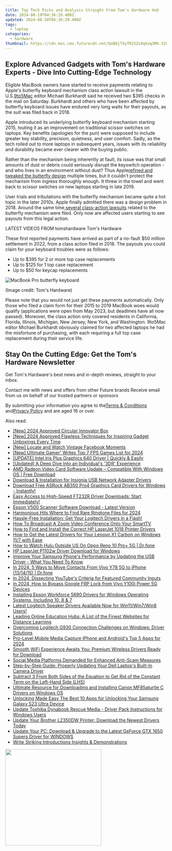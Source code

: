 ```yaml
---
title: Top Tech Picks and Analysis Straight From Tom's Hardware Hub
date: 2024-08-19T04:36:29.400Z
updated: 2024-08-20T04:36:29.400Z
tags:
  - laptop
categories:
  - hardware
thumbnail: https://cdn.mos.cms.futurecdn.net/boB6jTXyfR2SZs8qkaq3M6-320-80.jpg
---
```


## Explore Advanced Gadgets with Tom's Hardware Experts - Dive Into Cutting-Edge Technology

Eligible MacBook owners have started to receive payments relating to Apple's butterfly keyboard mechanism class action lawsuit in the U.S.[9to5Mac](https://9to5mac.com/2024/08/03/apple-payout-butterfly-keyboard/) editor Michael Burkhardt said he received two $395 checks in the mail on Saturday. Burkhardt and others who have been affected by butterfly keyboard issues have endured very long waits for their payouts, as the suit was filed back in 2018.

 Apple introduced its underlying butterfly keyboard mechanism starting 2015, touting it as an improvement on traditional scissor switches on laptops. Key benefits (apologies for the pun) were supposed to include greater key stability, precision, quietness, and user comfort. Sadly, as the tech rolled out to more laptops in subsequent years, issues with its reliability and durability became ever clearer with the buying public.

 Rather than the mechanism being inherently at fault, its issue was that small amounts of dust or debris could seriously disrupt the keyswitch operation - and who lives in an environment without dust? Thus Apple[refined and tweaked the butterfly design](https://tools.techidaily.com) multiple times, but it couldn't protect the mechanism from ingress thoroughly enough. It threw in the towel and went back to scissor switches on new laptops starting in late 2019.

 User trials and tribulations with the butterfly mechanism became quite a hot topic in the later 2010s. Apple finally admitted there was a design problem in 2018\. Around the same time,[several class-action lawsuits](https://tools.techidaily.com) related to the butterfly mechanism were filed. Only now are affected users starting to see payouts from this legal action.

 LATEST VIDEOS FROM tomshardware Tom's Hardware

 These first reported payments have arrived as part of a no-fault $50 million settlement in 2022, from a class action filed in 2018\. The payouts you could claim for your keyboard troubles were as follows:

* Up to $395 for 2 or more top case replacements
* Up to $125 for 1 top case replacement
* Up to $50 for keycap replacements

![MacBook Pro butterfly keyboard](https://cdn.mos.cms.futurecdn.net/eYVFKA2exkXP3sRJhLvATk-320-80.jpg)

 (Image credit: Tom's Hardware)

 Please note that you would not just get these payments automatically. Only those who filed a claim form for their 2015 to 2019 MacBook woes would qualify (applications were open from May 2023, but deadlines have all now passed). Moreover, the class action only covered residents in California, Florida, Illinois, Michigan, New Jersey, New York, and Washington. 9to5Mac editor Michael Burkhardt obviously claimed for two affected laptops he had the misfortune of purchasing, with each requiring a full top case replacement during their service life.

## Stay On the Cutting Edge: Get the Tom's Hardware Newsletter

 Get Tom's Hardware's best news and in-depth reviews, straight to your inbox.

 Contact me with news and offers from other Future brands  Receive email from us on behalf of our trusted partners or sponsors

 By submitting your information you agree to the[Terms & Conditions](https://futureplc.com/terms-conditions/) and[Privacy Policy](https://futureplc.com/privacy-policy/) and are aged 16 or over.

<ins class="adsbygoogle"
     style="display:block"
     data-ad-format="autorelaxed"
     data-ad-client="ca-pub-7571918770474297"
     data-ad-slot="1223367746"></ins>



<ins class="adsbygoogle"
     style="display:block"
     data-ad-client="ca-pub-7571918770474297"
     data-ad-slot="8358498916"
     data-ad-format="auto"
     data-full-width-responsive="true"></ins>

<span class="atpl-alsoreadstyle">Also read:</span>
<div><ul>
<li><a href="https://fox-links.techidaily.com/new-2024-approved-circular-innovator-box/"><u>[New] 2024 Approved  Circular Innovator Box</u></a></li>
<li><a href="https://eaxpv-info.techidaily.com/new-2024-approved-flawless-techniques-for-inspiring-gadget-unboxings-every-time/"><u>[New] 2024 Approved  Flawless Techniques for Inspiring Gadget Unboxings Every Time</u></a></li>
<li><a href="https://facebook-clips.techidaily.com/new-locate-and-watch-vintage-facebook-moments/"><u>[New] Locate and Watch Vintage Facebook Moments</u></a></li>
<li><a href="https://screen-mirroring-recording.techidaily.com/new-ultimate-gamer-writes-top-7-fps-games-list-for-2024/"><u>[New] Ultimate Gamer' Writes  Top 7 FPS Games List for 2024</u></a></li>
<li><a href="https://hardware-updates.techidaily.com/update-intel-iris-plus-graphics-640-driver-quickly-and-easily/"><u>[UPDATE] Intel Iris Plus Graphics 640 Driver | Quickly & Easily</u></a></li>
<li><a href="https://extra-tips.techidaily.com/updated-a-deep-dive-into-an-individuals-3dr-experience/"><u>[Updated] A Deep Dive Into an Individual's '3DR' Experience</u></a></li>
<li><a href="https://hardware-updates.techidaily.com/amd-radeon-video-card-software-update-compatible-with-windows-os-free-download/"><u>AMD Radeon Video Card Software Update – Compatible With Windows OS | Free Download</u></a></li>
<li><a href="https://hardware-updates.techidaily.com/download-and-installation-for-insignia-usb-network-adapter-drivers/"><u>Download & Installation for Insignia USB Network Adapter Drivers</u></a></li>
<li><a href="https://hardware-updates.techidaily.com/1722976007333-download-free-asrock-ab350-pro4-graphics-card-drivers-for-windows-instantly/"><u>Download Free ASRock AB350 Pro4 Graphics Card Drivers for Windows - Instantly!</u></a></li>
<li><a href="https://hardware-updates.techidaily.com/easy-access-to-high-speed-ft232r-driver-downloads-start-immediately/"><u>Easy Access to High-Speed FT232R Driver Downloads: Start Immediately!</u></a></li>
<li><a href="https://hardware-updates.techidaily.com/epson-v500-scanner-software-download-latest-version/"><u>Epson V500 Scanner Software Download - Latest Version</u></a></li>
<li><a href="https://some-knowledge.techidaily.com/harmonious-hits-where-to-find-rare-ringtone-files-for-2024/"><u>Harmonious Hits  Where to Find Rare Ringtone Files for 2024</u></a></li>
<li><a href="https://hardware-updates.techidaily.com/hassle-free-installation-get-your-logitech-drivers-in-a-flash/"><u>Hassle-Free Installation: Get Your Logitech Drivers in a Flash!</u></a></li>
<li><a href="https://techno-recovery.techidaily.com/how-to-broadcast-a-zoom-video-conference-onto-your-smarttv/"><u>How To Broadcast A Zoom Video Conference Onto Your SmartTV</u></a></li>
<li><a href="https://hardware-updates.techidaily.com/how-to-find-and-install-the-correct-hp-laserjet-1018-printer-drivers/"><u>How to Find and Install the Correct HP LaserJet 1018 Printer Drivers</u></a></li>
<li><a href="https://hardware-updates.techidaily.com/how-to-get-the-latest-drivers-for-your-lenovo-x1-carbon-on-windows-117-with-ease/"><u>How to Get the Latest Drivers for Your Lenovo X1 Carbon on Windows 11/7 with Ease</u></a></li>
<li><a href="https://change-location.techidaily.com/how-to-watch-hulu-outside-us-on-oppo-reno-10-proplus-5g-drfone-by-drfone-virtual-android/"><u>How to Watch Hulu Outside US On Oppo Reno 10 Pro+ 5G | Dr.fone</u></a></li>
<li><a href="https://hardware-updates.techidaily.com/hp-laserjet-p1102w-driver-download-for-windows/"><u>HP LaserJet P1102w Driver Download for Windows</u></a></li>
<li><a href="https://hardware-updates.techidaily.com/improve-your-samsung-phones-performance-by-updating-the-usb-driver-what-you-need-to-know/"><u>Improve Your Samsung Phone's Performance by Updating the USB Driver - What You Need To Know</u></a></li>
<li><a href="https://android-transfer.techidaily.com/in-2024-5-ways-to-move-contacts-from-vivo-y78-5g-to-iphone-131415-drfone-by-drfone-transfer-from-android-transfer-from-android/"><u>In 2024, 5 Ways to Move Contacts From Vivo Y78 5G to iPhone (13/14/15) | Dr.fone</u></a></li>
<li><a href="https://youtube-videos.techidaily.com/in-2024-dissecting-youtubes-criteria-for-featured-community-inputs/"><u>In 2024, Dissecting YouTube's Criteria for Featured Community Inputs</u></a></li>
<li><a href="https://bypass-frp.techidaily.com/in-2024-how-to-bypass-google-frp-lock-from-vivo-y100i-power-5g-devices-by-drfone-android/"><u>In 2024, How to Bypass Google FRP Lock from Vivo Y100i Power 5G Devices</u></a></li>
<li><a href="https://hardware-updates.techidaily.com/installing-epson-workforce-5690-drivers-for-windows-operating-systems-including-10-8-and-7/"><u>Installing Epson Workforce 5690 Drivers for Windows Operating Systems, Including 10, 8 & 7</u></a></li>
<li><a href="https://hardware-updates.techidaily.com/1722973264500-latest-logitech-speaker-drivers-available-now-for-win11win7win8-users/"><u>Latest Logitech Speaker Drivers Available Now for Win11/Win7/Win8 Users!</u></a></li>
<li><a href="https://buynow-marvelous.techidaily.com/leading-online-education-hubs-a-list-of-the-finest-websites-for-distance-learning/"><u>Leading Online Education Hubs: A List of the Finest Websites for Distance Learning</u></a></li>
<li><a href="https://hardware-updates.techidaily.com/overcoming-logitech-g930-connection-challenges-on-windows-driver-solutions/"><u>Overcoming Logitech G930 Connection Challenges on Windows: Driver Solutions</u></a></li>
<li><a href="https://youtube-docs.techidaily.com/evel-mobile-media-capture-iphone-and-androids-top-5-apps-for-2024/"><u>Pro-Level Mobile Media Capture  IPhone and Android's Top 5 Apps for 2024</u></a></li>
<li><a href="https://hardware-updates.techidaily.com/smooth-wifi-experience-awaits-you-premium-wireless-drivers-ready-for-download/"><u>Smooth WiFi Experience Awaits You: Premium Wireless Drivers Ready for Download</u></a></li>
<li><a href="https://facebook.techidaily.com/social-media-platforms-demanded-for-enhanced-anti-scam-measures/"><u>Social Media Platforms Demanded for Enhanced Anti-Scam Measures</u></a></li>
<li><a href="https://hardware-updates.techidaily.com/step-by-step-guide-properly-updating-your-dell-laptops-built-in-camera-driver/"><u>Step-by-Step Guide: Properly Updating Your Dell Laptop's Built-In Camera Driver</u></a></li>
<li><a href="https://hardware-updates.techidaily.com/1722978223001-subtract-3-from-both-sides-of-the-equation-to-get-rid-of-the-constant-term-on-the-left-hand-side-lhs/"><u>Subtract 3 From Both Sides of the Equation to Get Rid of the Constant Term on the Left-Hand Side (LHS)</u></a></li>
<li><a href="https://hardware-updates.techidaily.com/ultimate-resource-for-downloading-and-installing-canon-mf85aturtle-c-drivers-on-windows-os/"><u>Ultimate Resource for Downloading and Installing Canon MF85aturtle C Drivers on Windows OS</u></a></li>
<li><a href="https://android-unlock.techidaily.com/unlocking-made-easy-the-best-10-apps-for-unlocking-your-samsung-galaxy-s23-ultra-device-by-drfone-android/"><u>Unlocking Made Easy The Best 10 Apps for Unlocking Your Samsung Galaxy S23 Ultra Device</u></a></li>
<li><a href="https://hardware-updates.techidaily.com/update-toshiba-dynabook-rescue-media-driver-pack-instructions-for-windows-users/"><u>Update Toshiba Dynabook Rescue Media - Driver Pack Instructions for Windows Users</u></a></li>
<li><a href="https://hardware-updates.techidaily.com/update-your-brother-l2350dw-printer-download-the-newest-drivers-today/"><u>Update Your Brother L2350DW Printer: Download the Newest Drivers Today</u></a></li>
<li><a href="https://hardware-updates.techidaily.com/update-your-pc-download-and-upgrade-to-the-latest-geforce-gtx-1650-supers-driver-for-windows/"><u>Update Your PC: Download & Upgrade to the Latest GeForce GTX 1650 Supers Driver for WINDOWS</u></a></li>
<li><a href="https://extra-resources.techidaily.com/write-striking-introductions-insights-and-demonstrations/"><u>Write Striking Introductions  Insights & Demonstrations</u></a></li>
</ul></div>

<!-- affiliate ads begin -->
<a href="https://natural-cycles.sjv.io/c/5597632/2072199/17885" target="_top" id="2072199"><img src="//a.impactradius-go.com/display-ad/17885-2072199" border="0" alt="" width="300" height="300"/></a><img height="0" width="0" src="https://imp.pxf.io/i/5597632/2072199/17885" style="position:absolute;visibility:hidden;" border="0" />
<!-- affiliate ads end -->